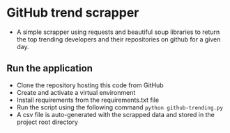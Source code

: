 # GitHub trend scrapper
- A simple scrapper using requests and beautiful soup libraries to return the top trending developers and their repositories on github for a given day.

## Run the application
- Clone the repository hosting this code from GitHub
- Create and activate a virtual environment
- Install requirements from the requirements.txt file
- Run the script using the following command `python github-trending.py`
- A csv file is auto-generated with the scrapped data and stored in the project root directory
